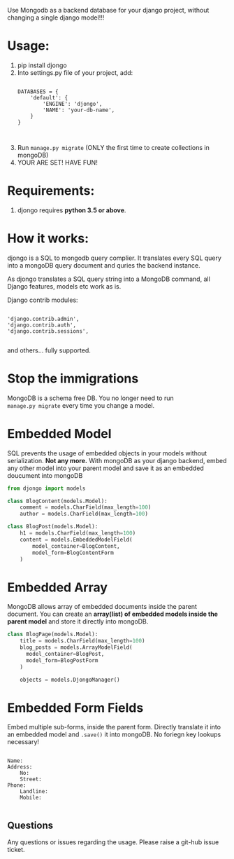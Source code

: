 Use Mongodb as a backend database for your django project, without changing a single django model!!!

# Usage:
<ol>
<li> pip install djongo </li>
<li> Into settings.py file of your project, add: 
<pre><code>  
DATABASES = {
    'default': {
        'ENGINE': 'djongo',
        'NAME': 'your-db-name',
    }
}

</code></pre>
</li>   
   <li> Run <code>manage.py migrate</code> (ONLY the first time to create collections in mongoDB) </li>
   <li> YOUR ARE SET! HAVE FUN! </li>
</ol>

# Requirements:

  1. djongo requires <b>python 3.5 or above</b>.


# How it works:

  djongo is a SQL to mongodb query complier. It translates every SQL query into a mongoDB query document and quries the backend instance.
  
  As djongo translates a SQL query string into a MongoDB command, all Django features, models etc work as is.
  
  Django contrib modules: 
<pre><code>  
'django.contrib.admin',
'django.contrib.auth',    
'django.contrib.sessions',

</code></pre>
 and others... fully supported.
 
 # Stop the immigrations
 MongoDB is a schema free DB. You no longer need to run <code> manage.py migrate</code> every time you change a model.
    
 # Embedded Model
 SQL prevents the usage of embedded objects in your models without serialization. <b>Not any more.</b> With mongoDB as your django backend, embed any other model into your parent model and save it as an embedded doucument into mongoDB

```python
from djongo import models

class BlogContent(models.Model):
    comment = models.CharField(max_length=100)
    author = models.CharField(max_length=100)

class BlogPost(models.Model):
    h1 = models.CharField(max_length=100)
    content = models.EmbeddedModelField(
        model_container=BlogContent,
        model_form=BlogContentForm
    )
```

# Embedded Array
MongoDB allows array of embedded documents inside the parent document. You can create an <b>array(list) of embedded models inside the parent model</b> and store it directly into mongoDB.

```python
class BlogPage(models.Model):
    title = models.CharField(max_length=100)
    blog_posts = models.ArrayModelField(
      model_container=BlogPost,
      model_form=BlogPostForm      
    )

    objects = models.DjongoManager()
```
      
# Embedded Form Fields
Embed multiple sub-forms, inside the parent form. Directly translate it into an embedded model and ```.save()``` it into mongoDB. No foriegn key lookups necessary!

<pre><code>   
Name:
Address:
    No:
    Street:
Phone:
    Landline:
    Mobile:
        
</code></pre>    
 <h2>Questions</h2>
 
   Any questions or issues regarding the usage. Please raise a git-hub issue ticket.
